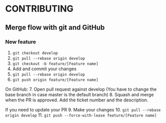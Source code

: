 # CONTRIBUTING

## Merge flow with git and GitHub

### New feature

1. `git checkout develop`
2. `git pull --rebase origin develop`
3. `git checkout -b feature/[Feature name]`
4. Add and commit your changes
5. `git pull --rebase origin develop`
6. `git push origin feature/[Feature name]`

On GitHub:
7. Open pull request against develop (You have to change the base branch in case master is the default branch)
8. Squash and merge when the PR is approved. Add the ticket number and the description.

If you need to update your PR
9. Make your changes
10. `git pull --rebase origin develop`
11. `git push --force-with-lease feature/[Feature name]`
